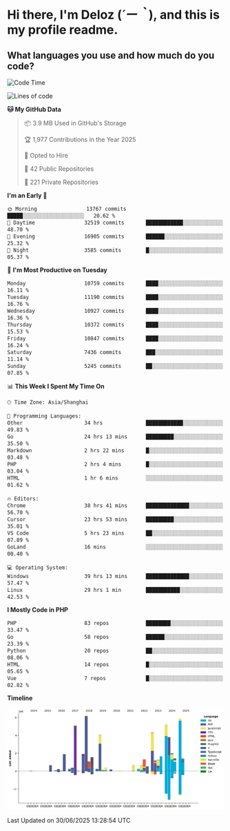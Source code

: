 # **Hi there, I'm Deloz (*´ー｀*), and this is my profile readme.**

## **What languages you use and how much do you code?**

<!--START_SECTION:waka-->
![Code Time](http://img.shields.io/badge/Code%20Time-6%2C809%20hrs%2030%20mins-blue)

![Lines of code](https://img.shields.io/badge/From%20Hello%20World%20I%27ve%20Written-56.0%20million%20lines%20of%20code-blue)

**🐱 My GitHub Data** 

> 📦 3.9 MB Used in GitHub's Storage 
 > 
> 🏆 1,977 Contributions in the Year 2025
 > 
> 💼 Opted to Hire
 > 
> 📜 42 Public Repositories 
 > 
> 🔑 221 Private Repositories 
 > 
**I'm an Early 🐤** 

```text
🌞 Morning                13767 commits       █████░░░░░░░░░░░░░░░░░░░░   20.62 % 
🌆 Daytime                32519 commits       ████████████░░░░░░░░░░░░░   48.70 % 
🌃 Evening                16905 commits       ██████░░░░░░░░░░░░░░░░░░░   25.32 % 
🌙 Night                  3585 commits        █░░░░░░░░░░░░░░░░░░░░░░░░   05.37 % 
```
📅 **I'm Most Productive on Tuesday** 

```text
Monday                   10759 commits       ████░░░░░░░░░░░░░░░░░░░░░   16.11 % 
Tuesday                  11190 commits       ████░░░░░░░░░░░░░░░░░░░░░   16.76 % 
Wednesday                10927 commits       ████░░░░░░░░░░░░░░░░░░░░░   16.36 % 
Thursday                 10372 commits       ████░░░░░░░░░░░░░░░░░░░░░   15.53 % 
Friday                   10847 commits       ████░░░░░░░░░░░░░░░░░░░░░   16.24 % 
Saturday                 7436 commits        ███░░░░░░░░░░░░░░░░░░░░░░   11.14 % 
Sunday                   5245 commits        ██░░░░░░░░░░░░░░░░░░░░░░░   07.85 % 
```


📊 **This Week I Spent My Time On** 

```text
🕑︎ Time Zone: Asia/Shanghai

💬 Programming Languages: 
Other                    34 hrs              ████████████░░░░░░░░░░░░░   49.83 % 
Go                       24 hrs 13 mins      █████████░░░░░░░░░░░░░░░░   35.50 % 
Markdown                 2 hrs 22 mins       █░░░░░░░░░░░░░░░░░░░░░░░░   03.48 % 
PHP                      2 hrs 4 mins        █░░░░░░░░░░░░░░░░░░░░░░░░   03.04 % 
HTML                     1 hr 6 mins         ░░░░░░░░░░░░░░░░░░░░░░░░░   01.62 % 

🔥 Editors: 
Chrome                   38 hrs 41 mins      ██████████████░░░░░░░░░░░   56.70 % 
Cursor                   23 hrs 53 mins      █████████░░░░░░░░░░░░░░░░   35.01 % 
VS Code                  5 hrs 23 mins       ██░░░░░░░░░░░░░░░░░░░░░░░   07.89 % 
GoLand                   16 mins             ░░░░░░░░░░░░░░░░░░░░░░░░░   00.40 % 

💻 Operating System: 
Windows                  39 hrs 13 mins      ██████████████░░░░░░░░░░░   57.47 % 
Linux                    29 hrs 1 min        ███████████░░░░░░░░░░░░░░   42.53 % 
```

**I Mostly Code in PHP** 

```text
PHP                      83 repos            ████████░░░░░░░░░░░░░░░░░   33.47 % 
Go                       58 repos            ██████░░░░░░░░░░░░░░░░░░░   23.39 % 
Python                   20 repos            ██░░░░░░░░░░░░░░░░░░░░░░░   08.06 % 
HTML                     14 repos            █░░░░░░░░░░░░░░░░░░░░░░░░   05.65 % 
Vue                      7 repos             █░░░░░░░░░░░░░░░░░░░░░░░░   02.82 % 
```



**Timeline**

![Lines of Code chart](https://raw.githubusercontent.com/deloz/deloz/main/assets/bar_graph.png)


 Last Updated on 30/06/2025 13:28:54 UTC
<!--END_SECTION:waka-->
